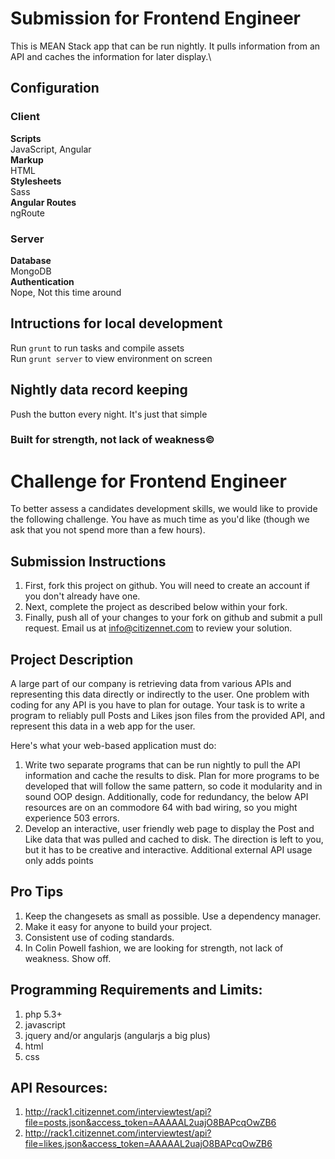 # Submission for Frontend Engineer
This is MEAN Stack app that can be run nightly. It pulls information from an API and caches the information for later display.\

## Configuration
### Client
**Scripts**  
JavaScript, Angular  
**Markup**  
HTML  
**Stylesheets**  
Sass  
**Angular Routes**  
ngRoute  
### Server
**Database**  
MongoDB  
**Authentication**  
Nope, Not this time around  

## Intructions for local development
Run `grunt` to run tasks and compile assets  
Run `grunt server` to view environment on screen

## Nightly data record keeping
Push the button every night. It's just that simple

### Built for strength, not lack of weakness&copy;

# Challenge for Frontend Engineer
To better assess a candidates development skills, we would like to provide the following challenge.  You have as much time as you'd like (though we ask that you not spend more than a few hours).

## Submission Instructions
1. First, fork this project on github.  You will need to create an account if you don't already have one.
1. Next, complete the project as described below within your fork.
1. Finally, push all of your changes to your fork on github and submit a pull request.  Email us at info@citizennet.com to review your solution.

## Project Description
A large part of our company is retrieving data from various APIs and representing this data directly or indirectly to the user. One problem with coding for any API is you have to plan for outage. Your task is to write a program to reliably pull Posts and Likes json files from the provided API, and represent this data in a web app for the user.

Here's what your web-based application must do:

1. Write two separate programs that can be run nightly to pull the API information and cache the results to disk. Plan for more programs to be developed that will follow the same pattern, so code it modularity and in sound OOP design. Additionally, code for redundancy, the below API resources are on an commodore 64 with bad wiring, so you might experience 503 errors.
1. Develop an interactive, user friendly web page to display the Post and Like data that was pulled and cached to disk. The direction is left to you, but it has to be creative and interactive. Additional external API usage only adds points

## Pro Tips
1. Keep the changesets as small as possible. Use a dependency manager.
1. Make it easy for anyone to build your project.
1. Consistent use of coding standards.
1. In Colin Powell fashion, we are looking for strength, not lack of weakness. Show off.

## Programming Requirements and Limits:
1. php 5.3+
1. javascript
1. jquery and/or angularjs (angularjs a big plus)
1. html
1. css

## API Resources:
1. http://rack1.citizennet.com/interviewtest/api?file=posts.json&access_token=AAAAAL2uajO8BAPcqOwZB6
1. http://rack1.citizennet.com/interviewtest/api?file=likes.json&access_token=AAAAAL2uajO8BAPcqOwZB6

